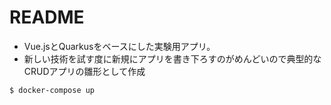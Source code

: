 README
=======

- Vue.jsとQuarkusをベースにした実験用アプリ。
- 新しい技術を試す度に新規にアプリを書き下ろすのがめんどいので典型的なCRUDアプリの雛形として作成

```bash
$ docker-compose up
```